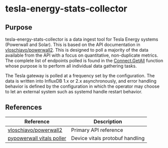 # tesla-energy-stats-collector

## Purpose

tesla-energy-stats-collector is a data ingest tool for Tesla Energy systems (Powerwall and Solar).
This is based on the API documentation in
[vloschiavo/powerwall2](https://github.com/vloschiavo/powerwall2). This is designed to poll a
majority of the data available from the API with a focus on quantitative, non-duplicate metrics. The
complete list of endpoints polled is found in the [Connect.GetAll](/connect/connect.go) function
whose purpose is to perform all individual data gathering tasks.

The Tesla gateway is polled at a frequency set by the configuration. The data is written into
InfluxDB 1.x or 2.x asynchronously, and error handling behavior is defined by the configuration in
which the operator may choose to let an external system such as systemd handle restart behavior.

## References

| Reference | Description |
| --- | --- |
| [vloschiavo/powerwall2](https://github.com/vloschiavo/powerwall2) | Primary API reference |
| [pypowerwall vitals poller](https://github.com/jasonacox/pypowerwall/tree/main/examples/vitals) | Device vitals protobuf handling |
